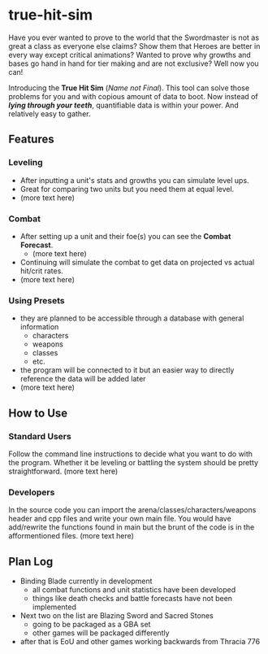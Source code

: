 # true-hit-sim
Have you ever wanted to prove to the world that the Swordmaster is not as great a class as everyone else claims? Show them that Heroes are better in every way except critical animations? Wanted to prove why growths and bases go hand in hand for tier making and are not exclusive? Well now you can! 

Introducing the **True Hit Sim** (*Name not Final*). This tool can solve those problems for you and with copious amount of data to boot. Now instead of ***lying through your teeth***, quantifiable data is within your power. And relatively easy to gather.

## Features
### Leveling
+ After inputting a unit's stats and growths you can simulate level ups.
+ Great for comparing two units but you need them at equal level.
+ (more text here)

### Combat
+ After setting up a unit and their foe(s) you can see the **Combat Forecast**.
  + (more text here)
+ Continuing will simulate the combat to get data on projected vs actual hit/crit rates.
+ (more text here)

### Using Presets
+ they are planned to be accessible through a database with general information
  + characters
  + weapons
  + classes
  + etc.
+ the program will be connected to it but an easier way to directly reference the data will be added later
+ (more text here)

## How to Use
### Standard Users
Follow the command line instructions to decide what you want to do with the program.
Whether it be leveling or battling the system should be pretty straightforward. (more text here)

### Developers
In the source code you can import the arena/classes/characters/weapons header and cpp files and write your own main file.
You would have add/rewrite the functions found in main but the brunt of the code is in the afformentioned files. (more text here)

## Plan Log
+ Binding Blade currently in development
  + all combat functions and unit statistics have been developed
  + things like death checks and battle forecasts have not been implemented
+ Next two on the list are Blazing Sword and Sacred Stones
  + going to be packaged as a GBA set
  + other games will be packaged differently 
+ after that is EoU and other games working backwards from Thracia 776

